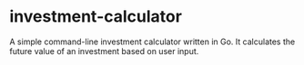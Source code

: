 # investment-calculator
A simple command-line investment calculator written in Go. It calculates the future value of an investment based on user input.
